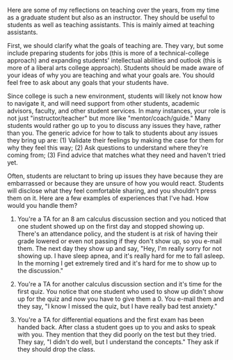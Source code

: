 Here are some of my reflections on teaching over the years, from my time as a graduate student but also as an instructor. They should be useful to students as well as teaching assistants. This is mainly aimed at teaching assistants.

First, we should clarify what the goals of teaching are. They vary, but some include preparing students for jobs (this is more of a technical-college approach) and expanding students' intellectual abilities and outlook (this is more of a liberal arts college approach). Students should be made aware of your ideas of why you are teaching and what your goals are. You should feel free to ask about any goals that your students have.

Since college is such a new environment, students will likely not know how to navigate it, and will need support from other students, academic advisors, faculty, and other student services. In many instances, your role is not just "instructor/teacher" but more like "mentor/coach/guide." Many students would rather go up to you to discuss any issues they have, rather than you. The generic advice for how to talk to students about any issues they bring up are: (1) Validate their feelings by making the case for them for why they feel this way; (2) Ask questions to understand where they're coming from; (3) Find advice that matches what they need and haven't tried yet.

Often, students are reluctant to bring up issues they have because they are embarrassed or because they are unsure of how you would react. Students will disclose what they feel comfortable sharing, and you shouldn't press them on it. Here are a few examples of experiences that I've had. How would you handle them?

1) You're a TA for an 8 am calculus discussion section and you noticed that one student showed up on the first day and stopped showing up. There's an attendance policy, and the student is at risk of having their grade lowered or even not passing if they don't show up, so you e-mail them. The next day they show up and say, "Hey, I'm really sorry for not showing up. I have sleep apnea, and it's really hard for me to fall asleep. In the morning I get extremely tired and it's hard for me to show up to the discussion."

2) You're a TA for another calculus discussion section and it's time for the first quiz. You notice that one student who used to show up didn't show up for the quiz and now you have to give them a 0. You e-mail them and they say, "I know I missed the quiz, but I have really bad test anxiety."

3) You're a TA for differential equations and the first exam has been handed back. After class a student goes up to you and asks to speak with you. They mention that they did poorly on the test but they tried. They say, "I didn't do well, but I understand the concepts." They ask if they should drop the class.


